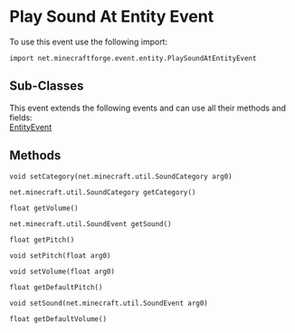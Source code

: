 # Play Sound At Entity Event

To use this event use the following import:
```groovy:no-line-numbers
import net.minecraftforge.event.entity.PlaySoundAtEntityEvent
```

## Sub-Classes
This event extends the following events and can use all their methods and fields: <br>
[EntityEvent](entity_event/entity_event.md)

## Methods
```groovy:no-line-numbers
void setCategory(net.minecraft.util.SoundCategory arg0)
```

```groovy:no-line-numbers
net.minecraft.util.SoundCategory getCategory()
```

```groovy:no-line-numbers
float getVolume()
```

```groovy:no-line-numbers
net.minecraft.util.SoundEvent getSound()
```

```groovy:no-line-numbers
float getPitch()
```

```groovy:no-line-numbers
void setPitch(float arg0)
```

```groovy:no-line-numbers
void setVolume(float arg0)
```

```groovy:no-line-numbers
float getDefaultPitch()
```

```groovy:no-line-numbers
void setSound(net.minecraft.util.SoundEvent arg0)
```

```groovy:no-line-numbers
float getDefaultVolume()
```
